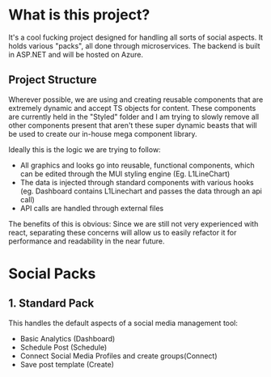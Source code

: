 # What is this project?

It's a cool fucking project designed for handling all sorts of social aspects. It holds various "packs", all done through microservices. The backend is built in ASP.NET and will be hosted on Azure.

## Project Structure

Wherever possible, we are using and creating reusable components that are extremely dynamic and accept TS objects for content.
These components are currently held in the "Styled" folder and I am trying to slowly remove all other components present that aren't these super dynamic beasts that will be used to create our in-house mega component library.

Ideally this is the logic we are trying to follow:

- All graphics and looks go into reusable, functional components, which can be edited through the MUI styling engine (Eg. L1LineChart)
- The data is injected through standard components with various hooks (eg. Dashboard contains L1Linechart and passes the data through an api call)
- API calls are handled through external files

The benefits of this is obvious: Since we are still not very experienced with react, separating these concerns will allow us to easily refactor it for performance and readability in the near future.

# Social Packs

## 1. Standard Pack

This handles the default aspects of a social media management tool:
- Basic Analytics (Dashboard)
- Schedule Post (Schedule)
- Connect Social Media Profiles and create groups(Connect)
- Save post template (Create)